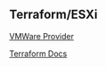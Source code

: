 ## Terraform/ESXi

[VMWare Provider](https://github.com/hashicorp/terraform-provider-vsphere)

[Terraform Docs](https://registry.terraform.io/providers/hashicorp/vsphere/latest/docs)

